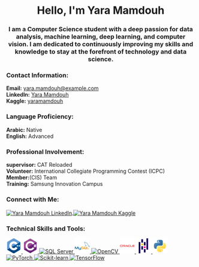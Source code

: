 <h1 align="center">Hello, I'm Yara Mamdouh</h1>
<h3 align="center">I am a Computer Science student with a deep passion for data analysis, machine learning, deep learning, and computer vision. I am dedicated to continuously improving my skills and knowledge to stay at the forefront of technology and data science.</h3>

<h3 align="left">Contact Information:</h3>
<p align="left">
  <b>Email:</b> <a href="mailto:yaramamdouh717@gmail.com">yara.mamdouh@example.com</a><br>
  <b>LinkedIn:</b> <a href="https://www.linkedin.com/in/yara-mamdouh" target="blank">Yara Mamdouh</a><br>
  <b>Kaggle:</b> <a href="https://www.kaggle.com/yaramamdouh" target="blank">yaramamdouh</a>
</p>

<h3 align="left">Language Proficiency:</h3>
<p align="left">
  <b>Arabic:</b> Native<br>
  <b>English:</b> Advanced<br>
</p>

<h3 align="left">Professional Involvement:</h3>
<p align="left">
  <b>supervisor:</b> CAT Reloaded<br>
  <b>Volunteer:</b> International Collegiate Programming Contest (ICPC)<br>
  <b>Member:</b>(CIS) Team<br>
  <b>Training:</b> Samsung Innovation Campus
</p>

<h3 align="left">Connect with Me:</h3>
<p align="left">
  <a href="https://www.linkedin.com/in/yara-mamdouh" target="blank">
    <img align="center" src="https://raw.githubusercontent.com/rahuldkjain/github-profile-readme-generator/master/src/images/icons/Social/linked-in-alt.svg" alt="Yara Mamdouh LinkedIn" height="30" width="40" />
  </a>
  <a href="https://www.kaggle.com/yaramamdouh" target="blank">
    <img align="center" src="https://raw.githubusercontent.com/rahuldkjain/github-profile-readme-generator/master/src/images/icons/Social/kaggle.svg" alt="Yara Mamdouh Kaggle" height="30" width="40" />
  </a>
</p>

<h3 align="left">Technical Skills and Tools:</h3>
<p align="left">
  <a href="https://www.w3schools.com/cpp/" target="_blank" rel="noreferrer">
    <img src="https://raw.githubusercontent.com/devicons/devicon/master/icons/cplusplus/cplusplus-original.svg" alt="C++" width="40" height="40"/>
  </a>
  <a href="https://www.w3schools.com/cs/" target="_blank" rel="noreferrer">
    <img src="https://raw.githubusercontent.com/devicons/devicon/master/icons/csharp/csharp-original.svg" alt="C#" width="40" height="40"/>
  </a>
  <a href="https://www.microsoft.com/en-us/sql-server" target="_blank" rel="noreferrer">
    <img src="https://www.svgrepo.com/show/303229/microsoft-sql-server-logo.svg" alt="SQL Server" width="40" height="40"/>
  </a>
  <a href="https://www.mysql.com/" target="_blank" rel="noreferrer">
    <img src="https://raw.githubusercontent.com/devicons/devicon/master/icons/mysql/mysql-original-wordmark.svg" alt="MySQL" width="40" height="40"/>
  </a>
  <a href="https://opencv.org/" target="_blank" rel="noreferrer">
    <img src="https://www.vectorlogo.zone/logos/opencv/opencv-icon.svg" alt="OpenCV" width="40" height="40"/>
  </a>
  <a href="https://www.oracle.com/" target="_blank" rel="noreferrer">
    <img src="https://raw.githubusercontent.com/devicons/devicon/master/icons/oracle/oracle-original.svg" alt="Oracle" width="40" height="40"/>
  </a>
  <a href="https://pandas.pydata.org/" target="_blank" rel="noreferrer">
    <img src="https://raw.githubusercontent.com/devicons/devicon/2ae2a900d2f041da66e950e4d48052658d850630/icons/pandas/pandas-original.svg" alt="Pandas" width="40" height="40"/>
  </a>
  <a href="https://www.python.org" target="_blank" rel="noreferrer">
    <img src="https://raw.githubusercontent.com/devicons/devicon/master/icons/python/python-original.svg" alt="Python" width="40" height="40"/>
  </a>
  <a href="https://pytorch.org/" target="_blank" rel="noreferrer">
    <img src="https://www.vectorlogo.zone/logos/pytorch/pytorch-icon.svg" alt="PyTorch" width="40" height="40"/>
  </a>
  <a href="https://scikit-learn.org/" target="_blank" rel="noreferrer">
    <img src="https://upload.wikimedia.org/wikipedia/commons/0/05/Scikit_learn_logo_small.svg" alt="Scikit-learn" width="40" height="40"/>
  </a>
  <a href="https://www.tensorflow.org" target="_blank" rel="noreferrer">
    <img src="https://www.vectorlogo.zone/logos/tensorflow/tensorflow-icon.svg" alt="TensorFlow" width="40" height="40"/>
  </a>
</p>
